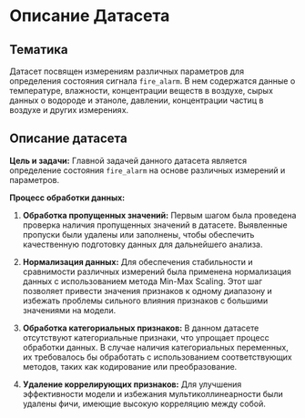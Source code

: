 # Описание Датасета

## Тематика
Датасет посвящен измерениям различных параметров для определения состояния сигнала `fire_alarm`. В нем содержатся данные о температуре, влажности, концентрации веществ в воздухе, сырых данных о водороде и этаноле, давлении, концентрации частиц в воздухе и других измерениях.

## Описание датасета
**Цель и задачи:**
Главной задачей данного датасета является определение состояния `fire_alarm` на основе различных измерений и параметров.

**Процесс обработки данных:**
1. **Обработка пропущенных значений:** Первым шагом была проведена проверка наличия пропущенных значений в датасете. Выявленные пропуски были удалены или заполнены, чтобы обеспечить качественную подготовку данных для дальнейшего анализа.

2. **Нормализация данных:** Для обеспечения стабильности и сравнимости различных измерений была применена нормализация данных с использованием метода Min-Max Scaling. Этот шаг позволяет привести значения признаков к одному диапазону и избежать проблемы сильного влияния признаков с большими значениями на модели.

3. **Обработка категориальных признаков:** В данном датасете отсутствуют категориальные признаки, что упрощает процесс обработки данных. В случае наличия категориальных переменных, их требовалось бы обработать с использованием соответствующих методов, таких как кодирование или преобразование.

4. **Удаление коррелирующих признаков:** Для улучшения эффективности модели и избежания мультиколлинеарности были удалены фичи, имеющие высокую корреляцию между собой.
